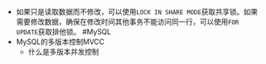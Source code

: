 - 如果只是读取数据而不修改，可以使用`LOCK IN SHARE MODE`获取共享锁。如果需要修改数据，确保在修改时间其他事务不能访问同一行，可以使用`FOR UPDATE`获取排他锁。 #MySQL
- MySQL的多版本控制MVCC
	- 什么是多版本并发控制